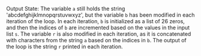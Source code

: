Output State: The variable `a` still holds the string 'abcdefghijklmnopqrstuvwxyz', but the variable `b` has been modified in each iteration of the loop. In each iteration, `b` is initialized as a list of 26 zeros, and then the indices of `b` are incremented based on the values in the input list `s`. The variable `r` is also modified in each iteration, as it is concatenated with characters from the string `a` based on the indices in `b`. The output of the loop is the string `r` printed in each iteration.